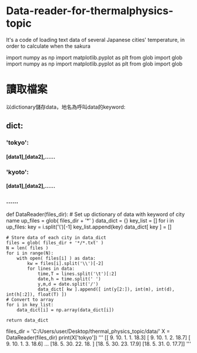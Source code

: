 # Data-reader-for-thermalphysics-topic
It's a code of loading text data of several Japanese cities' temperature, in order to calculate when the sakura

import numpy as np
import matplotlib.pyplot as plt
from glob import glob
import numpy as np
import matplotlib.pyplot as plt
from glob import glob

### 
# 讀取檔案
以dictionary儲存data，地名為呼叫data的keyword:
## dict:
### 'tokyo':
#### [data1],[data2],......
### 'kyoto':
#### [data1],[data2],......
### ......
def DataReader(files_dir):
    # Set up dictionary of data with keyword of city name
    up_files = glob( files_dir + '*' )
    data_dict = {}
    key_list = []
    for i in up_files:
        key = i.split('\\')[-1]
        key_list.append(key)
        data_dict[ key ] = []
    
    # Store data of each city in data_dict
    files = glob( files_dir + '*/*.txt' )
    N = len( files )
    for i in range(N):
        with open( files[i] ) as data:
            kw = files[i].split('\\')[-2]
            for lines in data:
                time,T = lines.split('\t')[:2]
                date,h = time.split(' ')
                y,m,d = date.split('/')
                data_dict[ kw ].append([ int(y[2:]), int(m), int(d), int(h[:2]), float(T) ])
    # Convert to array
    for i in key_list:
        data_dict[i] = np.array(data_dict[i])
    
    return data_dict

files_dir = 'C:/Users/user/Desktop/thermal_physics_topic/data/'
X = DataReader(files_dir)
print(X['tokyo'])
'''
[[ 9.  10.   1.   1.  18.3]
 [ 9.  10.   1.   2.  18.7]
 [ 9.  10.   1.   3.  18.6]
 ...
 [18.   5.  30.  22.  18. ]
 [18.   5.  30.  23.  17.9]
 [18.   5.  31.   0.  17.7]]
'''
